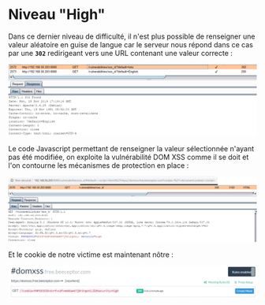 # Niveau "High"

Dans ce dernier niveau de difficulté, il n'est plus possible de renseigner une valeur aléatoire en guise de langue car le serveur nous répond dans ce cas par une **`302`** redirigeant vers une URL contenant une valeur correcte :

![](../../../../.gitbook/assets/d3501a88d9eb1f97699ae40a8639ff0e.png)

Le code Javascript permettant de renseigner la valeur sélectionnée n'ayant pas été modifiée, on exploite la vulnérabilité DOM XSS comme il se doit et l'on contourne les mécanismes de protection en place :

![](../../../../.gitbook/assets/1cf6df179eef29a5ed65da8cd7ca9a70.png)

Et le cookie de notre victime est maintenant nôtre :

![](../../../../.gitbook/assets/b3146bec802b0a365ff2b925e22261db.png)





